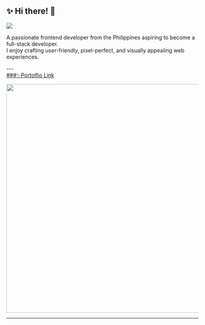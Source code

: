 ✨ Hi there! 👋
---
![](https://komarev.com/ghpvc/?username=siobaldev&color=a47764)

<p>A passionate frontend developer from the Philippines aspiring to become a full-stack developer. <br /> I enjoy crafting user-friendly, pixel-perfect, and visually appealing web experiences.</p>
---
<div>
  <a href="https://www.linkedin.com/in/minard-siobal-dev/">
  ###✨Portolfio Link
  </a>
</div>

<img style="width:600px" src="![image](https://github.com/user-attachments/assets/bee69f72-f5e2-49ec-956d-e17048848dcc)"></img>
 
---

<!---
br0wnrecluse/br0wnrecluse is a ✨ special ✨ repository because its `README.md` (this file) appears on your GitHub profile.
You can click the Preview link to take a look at your changes.
--->
